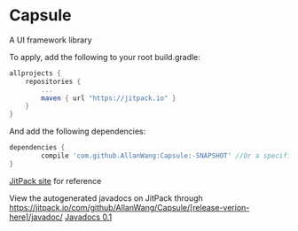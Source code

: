 # Capsule
A UI framework library

To apply, add the following to your root build.gradle:

```gradle
allprojects {
	repositories {
		...
		maven { url "https://jitpack.io" }
	}
}
```

And add the following dependencies:

```gradle
dependencies {
        compile 'com.github.AllanWang:Capsule:-SNAPSHOT' //Or a specific version/commit
}

```

[JitPack site](https://jitpack.io/#AllanWang/Capsule) for reference

View the autogenerated javadocs on JitPack through <br>
https://jitpack.io/com/github/AllanWang/Capsule/[release-verion-here]/javadoc/
[Javadocs 0.1](https://jitpack.io/com/github/AllanWang/Capsule/0.1/javadoc/)

